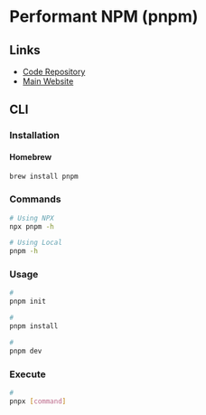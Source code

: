 # Performant NPM (pnpm)

<!--
https://www.youtube.com/watch?v=uJqqddyzN3s
-->

## Links

- [Code Repository](https://github.com/pnpm/pnpm)
- [Main Website](https://pnpm.io/)

## CLI

### Installation

#### Homebrew

```sh
brew install pnpm
```

### Commands

```sh
# Using NPX
npx pnpm -h

# Using Local
pnpm -h
```

### Usage

```sh
#
pnpm init

#
pnpm install

#
pnpm dev
```

<!--
pnpm --filter <package-name> <command>

pnpm add --filter shared-ui typescript -D
pnpm add shared-ui --filter my-remix-app --workspace

pnpm run -r build
pnpm run --parallel -r build
-->

### Execute

```sh
#
pnpx [command]
```
